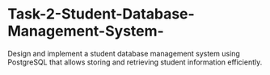 # Task-2-Student-Database-Management-System-
Design and implement a student database management system using PostgreSQL that allows storing and retrieving student information efficiently. 
